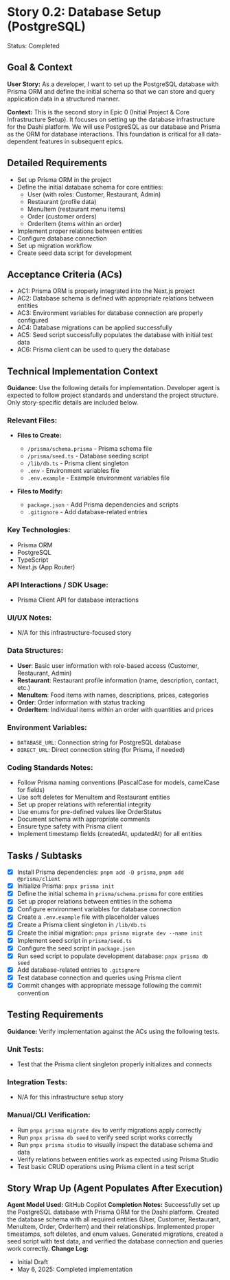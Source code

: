 # Story 0.2: Database Setup (PostgreSQL)

Status: Completed

## Goal & Context

**User Story:** As a developer, I want to set up the PostgreSQL database with Prisma ORM and define the initial schema so that we can store and query application data in a structured manner.

**Context:** This is the second story in Epic 0 (Initial Project & Core Infrastructure Setup). It focuses on setting up the database infrastructure for the Dashi platform. We will use PostgreSQL as our database and Prisma as the ORM for database interactions. This foundation is critical for all data-dependent features in subsequent epics.

## Detailed Requirements

- Set up Prisma ORM in the project
- Define the initial database schema for core entities:
  - User (with roles: Customer, Restaurant, Admin)
  - Restaurant (profile data)
  - MenuItem (restaurant menu items)
  - Order (customer orders)
  - OrderItem (items within an order)
- Implement proper relations between entities
- Configure database connection
- Set up migration workflow
- Create seed data script for development

## Acceptance Criteria (ACs)

- AC1: Prisma ORM is properly integrated into the Next.js project
- AC2: Database schema is defined with appropriate relations between entities
- AC3: Environment variables for database connection are properly configured
- AC4: Database migrations can be applied successfully
- AC5: Seed script successfully populates the database with initial test data
- AC6: Prisma client can be used to query the database

## Technical Implementation Context

**Guidance:** Use the following details for implementation. Developer agent is expected to follow project standards and understand the project structure. Only story-specific details are included below.

### Relevant Files:

- **Files to Create:**

  - `/prisma/schema.prisma` - Prisma schema file
  - `/prisma/seed.ts` - Database seeding script
  - `/lib/db.ts` - Prisma client singleton
  - `.env` - Environment variables file
  - `.env.example` - Example environment variables file

- **Files to Modify:**
  - `package.json` - Add Prisma dependencies and scripts
  - `.gitignore` - Add database-related entries

### Key Technologies:

- Prisma ORM
- PostgreSQL
- TypeScript
- Next.js (App Router)

### API Interactions / SDK Usage:

- Prisma Client API for database interactions

### UI/UX Notes:

- N/A for this infrastructure-focused story

### Data Structures:

- **User**: Basic user information with role-based access (Customer, Restaurant, Admin)
- **Restaurant**: Restaurant profile information (name, description, contact, etc.)
- **MenuItem**: Food items with names, descriptions, prices, categories
- **Order**: Order information with status tracking
- **OrderItem**: Individual items within an order with quantities and prices

### Environment Variables:

- `DATABASE_URL`: Connection string for PostgreSQL database
- `DIRECT_URL`: Direct connection string (for Prisma, if needed)

### Coding Standards Notes:

- Follow Prisma naming conventions (PascalCase for models, camelCase for fields)
- Use soft deletes for MenuItem and Restaurant entities
- Set up proper relations with referential integrity
- Use enums for pre-defined values like OrderStatus
- Document schema with appropriate comments
- Ensure type safety with Prisma client
- Implement timestamp fields (createdAt, updatedAt) for all entities

## Tasks / Subtasks

- [x] Install Prisma dependencies: `pnpm add -D prisma`, `pnpm add @prisma/client`
- [x] Initialize Prisma: `pnpx prisma init`
- [x] Define the initial schema in `prisma/schema.prisma` for core entities
- [x] Set up proper relations between entities in the schema
- [x] Configure environment variables for database connection
- [x] Create a `.env.example` file with placeholder values
- [x] Create a Prisma client singleton in `/lib/db.ts`
- [x] Create the initial migration: `pnpx prisma migrate dev --name init`
- [x] Implement seed script in `prisma/seed.ts`
- [x] Configure the seed script in `package.json`
- [x] Run seed script to populate development database: `pnpx prisma db seed`
- [x] Add database-related entries to `.gitignore`
- [x] Test database connection and queries using Prisma client
- [x] Commit changes with appropriate message following the commit convention

## Testing Requirements

**Guidance:** Verify implementation against the ACs using the following tests.

### Unit Tests:

- Test that the Prisma client singleton properly initializes and connects

### Integration Tests:

- N/A for this infrastructure setup story

### Manual/CLI Verification:

- Run `pnpx prisma migrate dev` to verify migrations apply correctly
- Run `pnpx prisma db seed` to verify seed script works correctly
- Run `pnpx prisma studio` to visually inspect the database schema and data
- Verify relations between entities work as expected using Prisma Studio
- Test basic CRUD operations using Prisma client in a test script

## Story Wrap Up (Agent Populates After Execution)

**Agent Model Used:** GitHub Copilot
**Completion Notes:** Successfully set up the PostgreSQL database with Prisma ORM for the Dashi platform. Created the database schema with all required entities (User, Customer, Restaurant, MenuItem, Order, OrderItem) and their relationships. Implemented proper timestamps, soft deletes, and enum values. Generated migrations, created a seed script with test data, and verified the database connection and queries work correctly.
**Change Log:**

- Initial Draft
- May 6, 2025: Completed implementation
